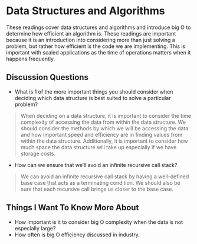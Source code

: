 # Data Structures and Algorithms

These readings cover data structures and algorithms and introduce big O to determine how efficient an algorithm is.  These readings are important because it is an introduction into considering more than just solving a problem, but rather how efficient is the code we are implementing.  This is important with scaled applications as the time of operations matters when it happens frequently.

## Discussion Questions

- What is 1 of the more important things you should consider when deciding which data structure is best suited to solve a particular problem?

> When deciding on a data structure, it is important to consider the time complexity of accessing the data from within the data structure.  We should consider the methods by which we will be accessing the data and how important speed and efficiency are in finding values from within the data structure.  Additionally, it is important to consider how much space the data structure will take up especially if we have storage costs.

- How can we ensure that we’ll avoid an infinite recursive call stack?

> We can avoid an infinite recursive call stack by having a well-defined base case that acts as a terminating condition.  We should also be sure that each recursive call brings us closer to the base case.

## Things I Want To Know More About

- How important is it to consider big O complexity when the data is not especially large?
- How often is big O efficiency discussed in industry.

